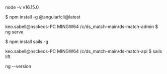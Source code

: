 node -v
v16.15.0

$ npm install -g @angular/cli@latest

keo.sabell@nsckeos-PC MINGW64 /c/ds_match-main/ds-match-admin
$ ng serve

$ npm install sails -g

keo.sabell@nsckeos-PC MINGW64 /c/ds_match-main/ds-match-api
$ sails lift

ng --version
